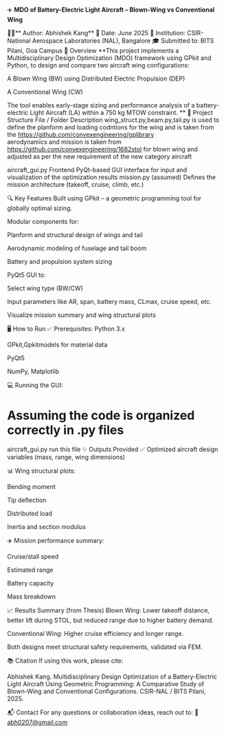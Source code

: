 ✈️ **MDO of Battery-Electric Light Aircraft – Blown-Wing vs Conventional Wing**

👨‍💻** Author: Abhishek Kang**
📅 Date: June 2025
📍 Institution: CSIR-National Aerospace Laboratories (NAL), Bangalore
🎓 Submitted to: BITS Pilani, Goa Campus
📌 Overview
**This project implements a Multidisciplinary Design Optimization (MDO) framework using GPkit and Python, to design and compare two aircraft wing configurations:

A Blown Wing (BW) using Distributed Electric Propulsion (DEP)

A Conventional Wing (CW)

The tool enables early-stage sizing and performance analysis of a battery-electric Light Aircraft (LA) within a 750 kg MTOW constraint.
**
🧰 Project Structure
File / Folder	Description
wing_struct.py,beam.py,tail.py is used to define the planform and loading codntions for the wing and is taken from the https://github.com/convexengineering/gplibrary  
aerodynamics and mission is taken from https://github.com/convexengineering/1682stol for blown wing and adjusted as per the new requirement of the new category aircraft

aircraft_gui.py	Frontend PyQt-based GUI interface for input and visualization of the optimization results
mission.py (assumed)	Defines the mission architecture (takeoff, cruise, climb, etc.)

🔍 Key Features
Built using GPkit – a geometric programming tool for globally optimal sizing.

Modular components for:

Planform and structural design of wings and tail

Aerodynamic modeling of fuselage and tail boom

Battery and propulsion system sizing

PyQt5 GUI to:

Select wing type (BW/CW)

Input parameters like AR, span, battery mass, CLmax, cruise speed, etc.

Visualize mission summary and wing structural plots

🖥️ How to Run
✅ Prerequisites:
Python 3.x

GPkit,Gpkitmodels for material data 

PyQt5

NumPy, Matplotlib

💻 Running the GUI:
# Assuming the code is organized correctly in .py files
aircraft_gui.py run this file 
✨ Outputs Provided
✅ Optimized aircraft design variables (mass, range, wing dimensions)

📊 Wing structural plots:

Bending moment

Tip deflection

Distributed load

Inertia and section modulus

✈️ Mission performance summary:

Cruise/stall speed

Estimated range

Battery capacity

Mass breakdown

📈 Results Summary (from Thesis)
Blown Wing: Lower takeoff distance, better lift during STOL, but reduced range due to higher battery demand.

Conventional Wing: Higher cruise efficiency and longer range.

Both designs meet structural safety requirements, validated via FEM.

📚 Citation
If using this work, please cite:

Abhishek Kang. Multidisciplinary Design Optimization of a Battery-Electric Light Aircraft Using Geometric Programming: A Comparative Study of Blown-Wing and Conventional Configurations. CSIR-NAL / BITS Pilani, 2025.

📬 Contact
For any questions or collaboration ideas, reach out to:
📧 abh0207@gmail.com


